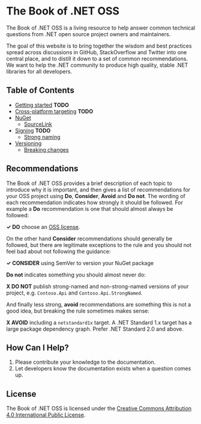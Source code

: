 # The Book of .NET OSS

The Book of .NET OSS is a living resource to help answer common technical questions from .NET open source project owners and maintainers.

The goal of this website is to bring together the wisdom and best practices spread across discussions in GitHub, StackOverflow and Twitter into one central place, and to distill it down to a set of common recommendations. We want to help the .NET community to produce high quality, stable .NET libraries for all developers.

## Table of Contents

* [Getting started](./getting-started.md) **TODO**
* [Cross-platform targeting](./cross-platform-targeting.md) **TODO**
* [NuGet](./nuget.md)
  * [SourceLink](./sourcelink.md)
* [Signing](./signing.md) **TODO**
  * [Strong naming](./strong-naming.md)
* [Versioning](./versioning.md)
  * [Breaking changes](./breaking-changes.md)

## Recommendations

The Book of .NET OSS provides a brief description of each topic to introduce why it is important, and then gives a list of recommendations for your OSS project using **Do**, **Consider**, **Avoid** and **Do not**. The wording of each recommendation indicates how strongly it should be followed. For example a **Do** recommendation is one that should almost always be followed:

**✓ DO** choose an [OSS license](https://choosealicense.com/).

On the other hand **Consider** recommendations should generally be followed, but there are legitimate exceptions to the rule and you should not feel bad about not following the guidance:

**✓ CONSIDER** using SemVer to version your NuGet package

**Do not** indicates something you should almost never do:

**X DO NOT** publish strong-named and non-strong-named versions of your project, e.g. `Contoso.Api` and `Contoso.Api.StrongNamed`.

And finally less strong, **avoid** recommendations are something this is not a good idea, but breaking the rule sometimes makes sense:

**X AVOID** including a `netstandard1x` target. A .NET Standard 1.x target has a large package dependency graph. Prefer .NET Standard 2.0 and above.

## How Can I Help?

1. Please contribute your knowledge to the documentation.
2. Let developers know the documentation exists when a question comes up.

## License

The Book of .NET OSS is licensed under the [Creative Commons Attribution 4.0 International Public License](https://creativecommons.org/licenses/by/4.0/).
